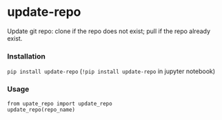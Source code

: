 # update-repo

Update git repo: clone if the repo does not exist; pull if the repo already exist.

### Installation

```pip install update-repo``` (```!pip install update-repo``` in jupyter notebook)

### Usage

```
from upate_repo import update_repo
update_repo(repo_name)
```
